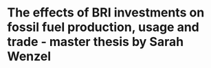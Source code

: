 # The effects of BRI investments on fossil fuel production, usage and trade - master thesis by Sarah Wenzel


